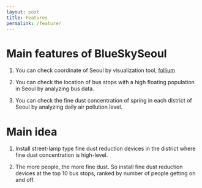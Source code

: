 ```yaml
---
layout: post
title: Features
permalink: /feature/
---
```


# Main features of BlueSkySeoul

1. You can check coordinate of Seoul by visualization tool, [follium](https://github.com/python-visualization/folium)

2. You can check the location of bus stops with a high floating population in Seoul by analyzing bus data.

3. You can check the fine dust concentration of spring in each district of Seoul by analyzing daily air pollution level.

# Main idea

1. Install street-lamp type fine dust reduction devices in the district where fine dust concentration is high-level.

2. The more people, the more fine dust. So install fine dust reduction devices at the top 10 bus stops, ranked by number of people getting on and off.
